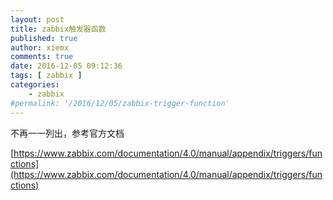```yaml
---
layout: post
title: zabbix触发器函数
published: true
author: xiemx
comments: true
date: 2016-12-05 09:12:36
tags: [ zabbix ]
categories:
    - zabbix
#permalink: '/2016/12/05/zabbix-trigger-function'
---
```




不再一一列出，参考官方文档

[https://www.zabbix.com/documentation/4.0/manual/appendix/triggers/functions](https://www.zabbix.com/documentation/4.0/manual/appendix/triggers/functions)

